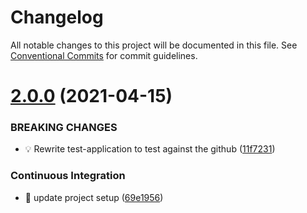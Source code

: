 # Changelog

All notable changes to this project will be documented in this file. See
[Conventional Commits](https://conventionalcommits.org) for commit guidelines.

# [2.0.0](https://github.com/ng-apimock/test-application/compare/v1.0.17...v2.0.0) (2021-04-15)


### BREAKING CHANGES

* 💡 Rewrite test-application to test against the github ([11f7231](https://github.com/ng-apimock/test-application/commit/11f7231acdf0379447d17739b869786d25c9507f))


### Continuous Integration

* 💄 update project setup ([69e1956](https://github.com/ng-apimock/test-application/commit/69e1956c4ac052453315c2c025bf7e18675c408f))

